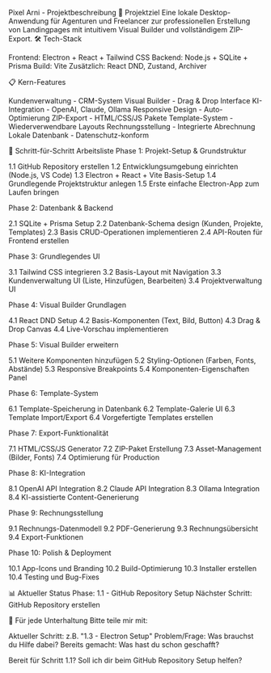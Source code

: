 Pixel Arni - Projektbeschreibung
🎯 Projektziel
Eine lokale Desktop-Anwendung für Agenturen und Freelancer zur professionellen Erstellung von Landingpages mit intuitivem Visual Builder und vollständigem ZIP-Export.
🛠️ Tech-Stack

Frontend: Electron + React + Tailwind CSS
Backend: Node.js + SQLite + Prisma
Build: Vite
Zusätzlich: React DND, Zustand, Archiver

📋 Kern-Features

Kundenverwaltung - CRM-System
Visual Builder - Drag & Drop Interface
KI-Integration - OpenAI, Claude, Ollama
Responsive Design - Auto-Optimierung
ZIP-Export - HTML/CSS/JS Pakete
Template-System - Wiederverwendbare Layouts
Rechnungsstellung - Integrierte Abrechnung
Lokale Datenbank - Datenschutz-konform


📝 Schritt-für-Schritt Arbeitsliste
Phase 1: Projekt-Setup & Grundstruktur

 1.1 GitHub Repository erstellen
 1.2 Entwicklungsumgebung einrichten (Node.js, VS Code)
 1.3 Electron + React + Vite Basis-Setup
 1.4 Grundlegende Projektstruktur anlegen
 1.5 Erste einfache Electron-App zum Laufen bringen

Phase 2: Datenbank & Backend

 2.1 SQLite + Prisma Setup
 2.2 Datenbank-Schema design (Kunden, Projekte, Templates)
 2.3 Basis CRUD-Operationen implementieren
 2.4 API-Routen für Frontend erstellen

Phase 3: Grundlegendes UI

 3.1 Tailwind CSS integrieren
 3.2 Basis-Layout mit Navigation
 3.3 Kundenverwaltung UI (Liste, Hinzufügen, Bearbeiten)
 3.4 Projektverwaltung UI

Phase 4: Visual Builder Grundlagen

 4.1 React DND Setup
 4.2 Basis-Komponenten (Text, Bild, Button)
 4.3 Drag & Drop Canvas
 4.4 Live-Vorschau implementieren

Phase 5: Visual Builder erweitern

 5.1 Weitere Komponenten hinzufügen
 5.2 Styling-Optionen (Farben, Fonts, Abstände)
 5.3 Responsive Breakpoints
 5.4 Komponenten-Eigenschaften Panel

Phase 6: Template-System

 6.1 Template-Speicherung in Datenbank
 6.2 Template-Galerie UI
 6.3 Template Import/Export
 6.4 Vorgefertigte Templates erstellen

Phase 7: Export-Funktionalität

 7.1 HTML/CSS/JS Generator
 7.2 ZIP-Paket Erstellung
 7.3 Asset-Management (Bilder, Fonts)
 7.4 Optimierung für Production

Phase 8: KI-Integration

 8.1 OpenAI API Integration
 8.2 Claude API Integration
 8.3 Ollama Integration
 8.4 KI-assistierte Content-Generierung

Phase 9: Rechnungsstellung

 9.1 Rechnungs-Datenmodell
 9.2 PDF-Generierung
 9.3 Rechnungsübersicht
 9.4 Export-Funktionen

Phase 10: Polish & Deployment

 10.1 App-Icons und Branding
 10.2 Build-Optimierung
 10.3 Installer erstellen
 10.4 Testing und Bug-Fixes


📊 Aktueller Status
Phase: 1.1 - GitHub Repository Setup
Nächster Schritt: GitHub Repository erstellen

💬 Für jede Unterhaltung
Bitte teile mir mit:

Aktueller Schritt: z.B. "1.3 - Electron Setup"
Problem/Frage: Was brauchst du Hilfe dabei?
Bereits gemacht: Was hast du schon geschafft?

Bereit für Schritt 1.1? Soll ich dir beim GitHub Repository Setup helfen?